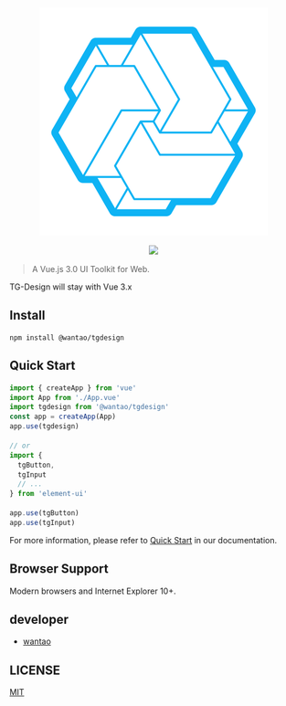 
<p align="center">
  <img src="./dist/logo.svg">
</p>

<p align="center">
  <a href="https://www.oscs1024.com/project/wantao9191/default-template?ref=badge_small">
    <img src="https://www.oscs1024.com/platform/badge/wantao9191/default-template.svg?size=small">
  </a>

</p>

> A Vue.js 3.0 UI Toolkit for Web.

TG-Design will stay with Vue 3.x 


## Install
```shell
npm install @wantao/tgdesign
```

## Quick Start
``` javascript
import { createApp } from 'vue'
import App from './App.vue'
import tgdesign from '@wantao/tgdesign'
const app = createApp(App)
app.use(tgdesign)

// or
import {
  tgButton,
  tgInput
  // ...
} from 'element-ui'

app.use(tgButton)
app.use(tgInput)
```
For more information, please refer to [Quick Start](http://8.142.144.11/index.html#/doc/install) in our documentation.

## Browser Support
Modern browsers and Internet Explorer 10+.

## developer

- [wantao](https://github.com/wantao9191)


## LICENSE
[MIT](LICENSE)

